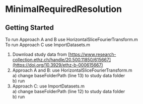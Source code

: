 # MinimalRequiredResolution

<!-- GETTING STARTED -->
## Getting Started

To run Approach A and B use HorizontalSliceFourierTransform.m  
To run Approach C use ImportDatasets.m  
  
1. Download study data from [https://www.research-collection.ethz.ch/handle/20.500.11850/615667](https://doi.org/10.3929/ethz-b-000615667)  
2. Approach A and B: use HorizontalSliceFourierTransform.m  
	a) change baseFolderPath (line 13) to study data folder  
	b) run  
3. Approach C: use ImportDatasets.m  
	a) change baseFolderPath (line 12) to study data folder  
	b) run  
